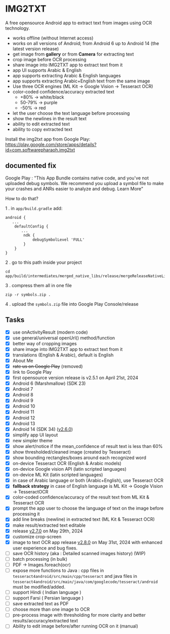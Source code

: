 # IMG2TXT

A free opensource Android app to extract text from images using OCR technology.

- works offline (without Internet access)
- works on all versions of Android; from Android 6 up to Android 14 (the latest version release)
- get image from __gallery__ or from __Camera__ for extracting text
- crop image before OCR processing
- share image into IMG2TXT app to extract text from it
- app UI supports Arabic & English
- app supports extracting Arabic & English languages
- app supports extracting Arabic+English text from the same image
- Use three OCR engines (ML Kit -> Google Vision -> Tesseract OCR)
- color-coded confidence/accuracy extracted text
  - +80% -> white/black
  - 50-79% -> purple
  - -50% -> red
- let the user choose the text language before processing
- show the newlines in the result text
- ability to edit extracted text
- ability to copy extracted text

Install the img2txt app from Google Play:  
<https://play.google.com/store/apps/details?id=com.softwarepharaoh.img2txt>

## documented fix

Google Play : "This App Bundle contains native code, and you've not uploaded debug symbols. We recommend you upload a symbol file to make your crashes and ANRs easier to analyze and debug. Learn More"

How to do that?

1 . in `app/build.gradle` add:

```
android {
   ...
    defaultConfig {
       ...
        ndk {
            debugSymbolLevel 'FULL'
        }
    }
}
```

2 . go to this path inside your project

```
cd app/build/intermediates/merged_native_libs/release/mergeReleaseNativeLibs/out/lib
```

3 . compress them all in one file

```
zip -r symbols.zip .
```

4 . upload the `symbols.zip` file into Google Play Console/release

## Tasks

- [x] use onActivityResult (modern code)
- [x] use general/universal openUrl() method/function
- [x] better way of cropping images
- [x] share image into IMG2TXT app to extract text from it
- [x] translations (English & Arabic), default is English
- [x] About Me
- [x] ~~rate us on Google Play~~ (removed)
- [x] link to Google Play
- [x] first opensource version release is v2.5.1 on April 21st, 2024
- [x] Android 6 (Marshmallow) (SDK 23)
- [x] Android 7
- [x] Android 8
- [x] Android 9
- [x] Android 10
- [x] Android 11
- [x] Android 12
- [x] Android 13
- [x] Android 14 (SDK 34) ([v2.6.0](https://github.com/abanoubha/img2txt_app/releases/tag/2.6.0))
- [x] simplify app UI layout
- [x] new simpler theme
- [x] show alert/notice if the mean_confidence of result text is less than 60%
- [x] show thresholded/cleaned image (created by Tesseract)
- [x] show bounding rectangles/boxes around each recognized word
- [x] on-device Tesseract OCR (English & Arabic models)
- [x] on-device Google vision API (latin scripted languages)
- [x] on-device ML Kit (latin scripted languages)
- [x] in case of Arabic language or both (Arabic+English), use Tesseract OCR
- [x] __fallback strategy__ in case of English language is ML Kit -> Google Vision -> TesseractOCR
- [x] color-coded confidence/accuracy of the result text from ML Kit & Tesseract OCR
- [x] prompt the app user to choose the language of text on the image before processing it
- [x] add line breaks (newline) in extracted text (ML Kit & Tesseract OCR)
- [x] make result/extracted text editable
- [x] release [v2.7.0](https://github.com/abanoubha/img2txt_app/releases/tag/2.7.0) on May 29th, 2024
- [x] customize crop-screen
- [x] image to text OCR app release [v2.8.0](https://github.com/abanoubha/img2txt_app/releases/tag/2.8.0) on May 31st, 2024 with enhanced user experience and bug fixes.
- [ ] save OCR history (aka : Detailed scanned images history) (WIP)
- [ ] batch processing (in bulk)
- [ ] PDF -> Images.foreach(ocr)
- [ ] expose more functions to Java : cpp files in `tesseract4android/src/main/cpp/tesseract` and java files in `tesseract4android/src/main/java/com/googlecode/tesseract/android` must be modified/added.
- [ ] support Hindi ( Indian language )
- [ ] support Farsi ( Persian language )
- [ ] save extracted text as PDF
- [ ] choose more than one image to OCR
- [ ] pre-process image with thresholding for more clarity and better results/accuracy/extracted text
- [ ] Ability to edit image before/after running OCR on it (manual)
